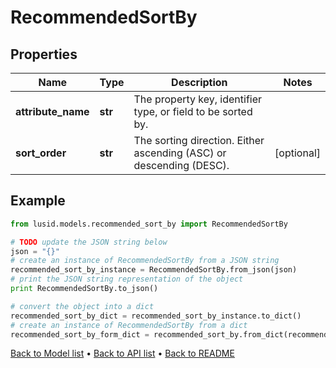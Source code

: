 # RecommendedSortBy


## Properties
Name | Type | Description | Notes
------------ | ------------- | ------------- | -------------
**attribute_name** | **str** | The property key, identifier type, or field to be sorted by. | 
**sort_order** | **str** | The sorting direction. Either ascending (ASC) or descending (DESC). | [optional] 

## Example

```python
from lusid.models.recommended_sort_by import RecommendedSortBy

# TODO update the JSON string below
json = "{}"
# create an instance of RecommendedSortBy from a JSON string
recommended_sort_by_instance = RecommendedSortBy.from_json(json)
# print the JSON string representation of the object
print RecommendedSortBy.to_json()

# convert the object into a dict
recommended_sort_by_dict = recommended_sort_by_instance.to_dict()
# create an instance of RecommendedSortBy from a dict
recommended_sort_by_form_dict = recommended_sort_by.from_dict(recommended_sort_by_dict)
```
[Back to Model list](../README.md#documentation-for-models) &#8226; [Back to API list](../README.md#documentation-for-api-endpoints) &#8226; [Back to README](../README.md)


